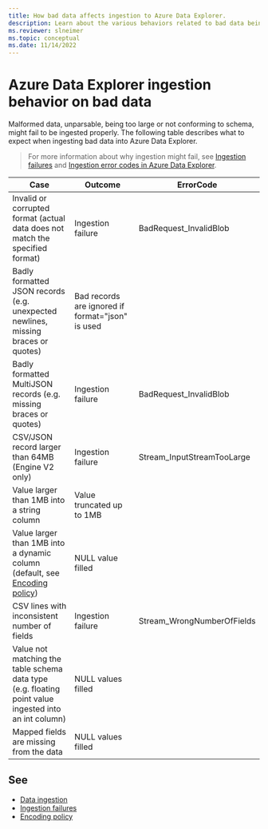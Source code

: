```yaml
---
title: How bad data affects ingestion to Azure Data Explorer.
description: Learn about the various behaviors related to bad data being ingested by Azure Data Explorer.
ms.reviewer: slneimer
ms.topic: conceptual
ms.date: 11/14/2022
---
```


# Azure Data Explorer ingestion behavior on bad data

Malformed data, unparsable, being too large or not conforming to schema, might fail to be ingested properly. The following table describes what to expect when ingesting bad data into Azure Data Explorer.

> For more information about why ingestion might fail, see [Ingestion failures](kusto/management/ingestionfailures.md) and  [Ingestion error codes in Azure Data Explorer](error-codes.md).

|Case                                                                                                   |Outcome                                            |ErrorCode                  |
|-------------------------------------------------------------------------------------------------------|---------------------------------------------------|---------------------------|
|Invalid or corrupted format (actual data does not match the specified format)                          |Ingestion failure                                  |BadRequest_InvalidBlob     |
|Badly formatted JSON records (e.g. unexpected newlines, missing braces or quotes)                      |Bad records are ignored if format="json" is used   |                           |
|Badly formatted MultiJSON records (e.g. missing braces or quotes)                                      |Ingestion failure                                  |BadRequest_InvalidBlob     |
|CSV/JSON record larger than 64MB (Engine V2 only)                                                      |Ingestion failure                                  |Stream_InputStreamTooLarge |
|Value larger than 1MB into a string column                                                             |Value truncated up to 1MB                          |                           |
|Value larger than 1MB into a dynamic column (default, see [Encoding policy](encoding-policy.md))       |NULL value filled                                  |                           |
|CSV lines with inconsistent number of fields                                                           |Ingestion failure                                  |Stream_WrongNumberOfFields |
|Value not matching the table schema data type (e.g. floating point value ingested into an int column)  |NULL values filled                                 |                           |
|Mapped fields are missing from the data                                                                |NULL values filled                                 |                           |


## See

* [Data ingestion](ingest-data-overview.md)
* [Ingestion failures](kusto/management/ingestionfailures.md)
* [Encoding policy](encoding-policy.md)
